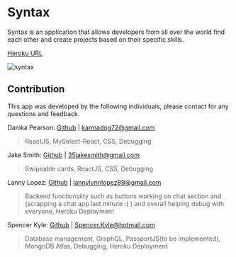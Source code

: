 # Syntax

Syntax is an application that allows developers from all over the world find each other and create projects based on their specific skills.

[Heroku URL](https://syntax-uofu.herokuapp.com/)

![syntax](https://user-images.githubusercontent.com/89046934/155448985-8306ed86-f4bb-4fea-a934-91fe7fdcbc87.jpg)


## Contribution

This app was developed by the following individuals, please contact for any questions and feedback.

Danika Pearson: [Github](https://github.com/karmadog72) |  [karmadog72@gmail.com](mailto:karmadog72@gmail.com)
> ReactJS, MySelect-React, CSS, Debugging

Jake Smith: [Github](https://github.com/35jakesmith) |  [35jakesmith@gmail.com](mailto:35jakesmith@gmail.com)
> Swipeable cards, ReactJS, CSS, Debugging

Lanny Lopez: [Github](https://github.com/LannyLopez) |  [lannylynnlopez89@gmail.com](mailto:lannylynnlopez89@gmail.com)
> Backend functionality such as buttons working on chat section and (scrapping a chat app last minute :( ) and overall helping debug with everyone, Heroku Deployment

Spencer Kyle: [Github](https://github.com/SpencerKyle) | [Spencer.Kyle@hotmail.com](mailto:Spencer.Kyle@hotmail.com)
> Database management, GraphQL, PassportJS(to be implemented), MongoDB Atlas, Debugging, Heroku Deployment

